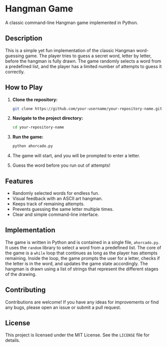 # Hangman Game

A classic command-line Hangman game implemented in Python.

## Description

This is a simple yet fun implementation of the classic Hangman word-guessing game. The player tries to guess a secret word, letter by letter, before the hangman is fully drawn. The game randomly selects a word from a predefined list, and the player has a limited number of attempts to guess it correctly.

## How to Play

1.  **Clone the repository:**
    ```bash
    git clone https://github.com/your-username/your-repository-name.git
    ```
2.  **Navigate to the project directory:**
    ```bash
    cd your-repository-name
    ```

3.  **Run the game:**
    ```bash
    python ahorcado.py
    ```
4.  The game will start, and you will be prompted to enter a letter.
5.  Guess the word before you run out of attempts!

## Features

*   Randomly selected words for endless fun.
*   Visual feedback with an ASCII art hangman.
*   Keeps track of remaining attempts.
*   Prevents guessing the same letter multiple times.
*   Clear and simple command-line interface.

## Implementation

The game is written in Python and is contained in a single file, `ahorcado.py`. It uses the `random` library to select a word from a predefined list. The core of the game is a `while` loop that continues as long as the player has attempts remaining. Inside the loop, the game prompts the user for a letter, checks if the letter is in the word, and updates the game state accordingly. The hangman is drawn using a list of strings that represent the different stages of the drawing.

## Contributing

Contributions are welcome! If you have any ideas for improvements or find any bugs, please open an issue or submit a pull request.

## License

This project is licensed under the MIT License. See the `LICENSE` file for details.
